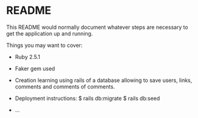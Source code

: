# README

This README would normally document whatever steps are necessary to get the
application up and running.

Things you may want to cover:

* Ruby 2.5.1

* Faker gem used

* Creation learning using rails of a database allowing to save users, links, comments and comments of comments.

* Deployment instructions:
	$ rails db:migrate
	$ rails db:seed

* ...
